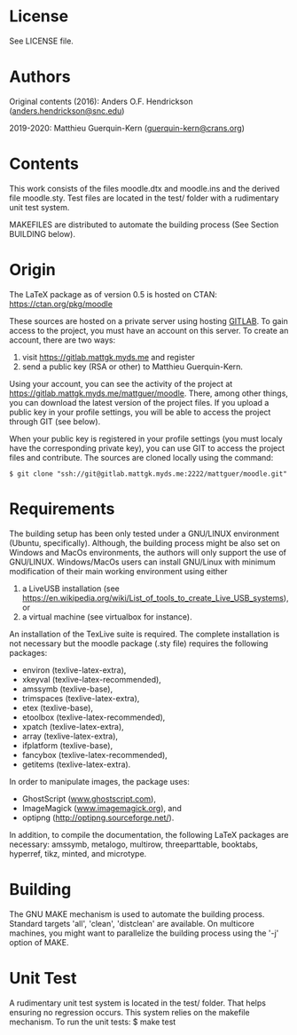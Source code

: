 # License

See LICENSE file.

# Authors

Original contents (2016): Anders O.F. Hendrickson (anders.hendrickson@snc.edu)

2019-2020: Matthieu Guerquin-Kern (guerquin-kern@crans.org)

# Contents

This work consists of the files moodle.dtx and moodle.ins and the derived
file moodle.sty. Test files are located in the test/ folder with a rudimentary
unit test system.

MAKEFILES are distributed to automate the building process (See Section BUILDING
below).

# Origin

The LaTeX package as of version 0.5 is hosted on CTAN:
<https://ctan.org/pkg/moodle>

These sources are hosted on a private server using hosting
[GITLAB](https://gitlab.com).
To gain access to the project, you must have an account on this server. To
create an account, there are two ways:
1. visit <https://gitlab.mattgk.myds.me> and register
2. send a public key (RSA or other) to Matthieu Guerquin-Kern.

Using your account, you can see the activity of the project at
<https://gitlab.mattgk.myds.me/mattguer/moodle>. There, among other things, you
can download the latest version of the project files. If you upload a public key
in your profile settings, you will be able to access the project through GIT
(see below).

When your public key is registered in your profile settings (you must localy
have the corresponding private key), you can use GIT to access the project files
and contribute.
The sources are cloned locally using the command:

    $ git clone "ssh://git@gitlab.mattgk.myds.me:2222/mattguer/moodle.git"

# Requirements

The building setup has been only tested under a GNU/LINUX environment (Ubuntu,
specifically).
Although, the building process might be also set on Windows and MacOs
environments, the authors will only support the use of GNU/LINUX. Windows/MacOs
users can install GNU/Linux with minimum modification of their main working
environment using either
1. a LiveUSB installation (see 
<https://en.wikipedia.org/wiki/List_of_tools_to_create_Live_USB_systems>), or
2. a virtual machine (see virtualbox for instance).

An installation of the TexLive suite is required. The complete installation is
not necessary but the moodle package (.sty file) requires the following packages:
- environ (texlive-latex-extra),
- xkeyval (texlive-latex-recommended),
- amssymb (texlive-base),
- trimspaces (texlive-latex-extra),
- etex (texlive-base),
- etoolbox (texlive-latex-recommended),
- xpatch (texlive-latex-extra),
- array (texlive-latex-extra),
- ifplatform (texlive-base),
- fancybox (texlive-latex-recommended),
- getitems (texlive-latex-extra).

In order to manipulate images, the package uses:
- GhostScript (www.ghostscript.com),
- ImageMagick (www.imagemagick.org), and
- optipng (http://optipng.sourceforge.net/).

In addition, to compile the documentation, the following LaTeX packages are
necessary: amssymb, metalogo, multirow, threeparttable, booktabs, hyperref,
tikz, minted, and microtype.

# Building

The GNU MAKE mechanism is used to automate the building process.
Standard targets 'all', 'clean', 'distclean' are available.
On multicore machines, you might want to parallelize the building process using
the '-j' option of MAKE.

# Unit Test
A rudimentary unit test system is located in the test/ folder. That helps
ensuring no regression occurs. This system relies on the makefile mechanism.
To run the unit tests:
    $ make test

